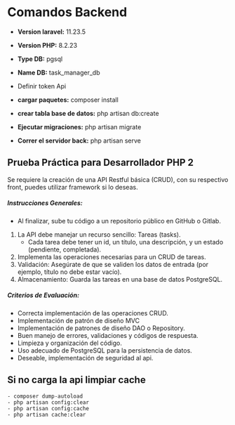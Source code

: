 
# Comandos Backend
- **Version laravel:** 11.23.5
- **Version PHP:** 8.2.23
- **Type DB:** pgsql
- **Name DB:** task_manager_db
- Definir token Api

- **cargar paquetes:** composer install
- **crear tabla base de datos:** php artisan db:create
- **Ejecutar migraciones:** php artisan migrate
- **Correr el servidor back:** php artisan serve

## Prueba Práctica para Desarrollador PHP 2

Se requiere la creación de una API Restful básica (CRUD), con su respectivo front, puedes utilizar framework si lo deseas.
##### Instrucciones Generales:
- Al finalizar, sube tu código a un repositorio público en GitHub o Gitlab.
1. La API debe manejar un recurso sencillo: Tareas (tasks).
    - Cada tarea debe tener un id, un título, una descripción, y un estado
(pendiente, completada).
2. Implementa las operaciones necesarias para un CRUD de tareas.
3. Validación: Asegúrate de que se validen los datos de entrada (por ejemplo, título no debe estar vacío).
4. Almacenamiento: Guarda las tareas en una base de datos PostgreSQL.

##### Criterios de Evaluación:
- Correcta implementación de las operaciones CRUD.
- Implementación de patrón de diseño MVC
- Implementación de patrones de diseño DAO o Repository.
- Buen manejo de errores, validaciones y códigos de respuesta.
- Limpieza y organización del código.
- Uso adecuado de PostgreSQL para la persistencia de datos.
- Deseable, implementación de seguridad al api.

## Si no carga la api limpiar cache
    - composer dump-autoload
    - php artisan config:clear
    - php artisan config:cache
    - php artisan cache:clear



